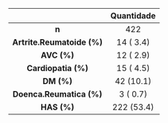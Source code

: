 

|               &nbsp;               |  Quantidade   |
|:----------------------------------:|:----------:|
|               **n**                |    422     |
|  **Artrite.Reumatoide (%)**  | 14 ( 3.4)  |
|         **AVC (%)**          | 12 ( 2.9)  |
|     **Cardiopatia (%)**      | 15 ( 4.5)  |
|          **DM (%)**          | 42 (10.1)  |
|   **Doenca.Reumatica (%)**   |  3 ( 0.7)  |
|         **HAS (%)**          | 222 (53.4) |

